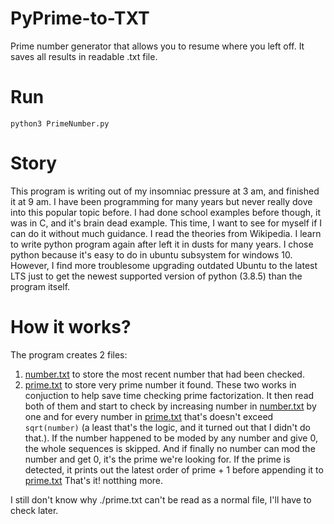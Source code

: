 # PyPrime-to-TXT
Prime number generator that allows you to resume where you left off. It saves all results in readable .txt file.
# Run
`python3 PrimeNumber.py`
# Story
This program is writing out of my insomniac pressure at 3 am, and finished it at 9 am. I have been programming for many years but never really dove into this popular topic before.
I had done school examples before though, it was in C, and it's brain dead example. This time, I want to see for myself if I can do it without much guidance.
I read the theories from Wikipedia. I learn to write python program again after left it in dusts for many years. I chose python because it's easy to do in ubuntu subsystem for windows 10. However, I find more troublesome upgrading outdated Ubuntu to the latest LTS just to get the newest supported version of python (3.8.5) than the program itself.
# How it works?
The program creates 2 files:
  1. [number.txt](number.txt) to store the most recent number that had been checked.
  2. [prime.txt](prime.txt) to store very prime number it found.
These two works in conjuction to help save time checking prime factorization.
It then read both of them and start to check by increasing number in [number.txt](number.txt) by one and for every number in [prime.txt](prime.txt) that's doesn't exceed `sqrt(number)`
(a least that's the logic, and it turned out that I didn't do that.). If the number happened to be moded by any number and give 0, the whole sequences is skipped.
And if finally no number can mod the number and get 0, it's the prime we're looking for.
If the prime is detected, it prints out the latest order of prime + 1 before appending it to [prime.txt](prime.txt)
That's it! notthing more.

I still don't know why ./prime.txt can't be read as a normal file, I'll have to check later.
